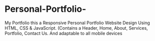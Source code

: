 # Personal-Portfolio-
My Portfolio
this a Responsive Personal Portfolio Website Design Using HTML, CSS & JavaScript.
(Contains a Header, Home, About, Services, Portfolio, Contact Us. And adaptable to all mobile devices
